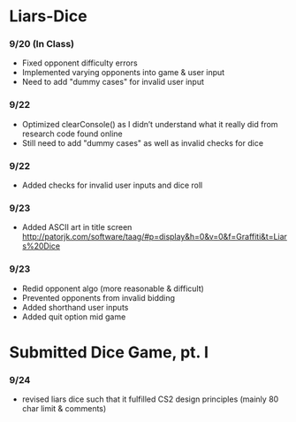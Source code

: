 # Liars-Dice

### 9/20 (In Class)
  - Fixed opponent difficulty errors
  - Implemented varying opponents into game & user input
  - Need to add "dummy cases" for invalid user input

### 9/22
  - Optimized clearConsole() as I didn’t understand what it really did from research code found online
  - Still need to add "dummy cases" as well as invalid checks for dice

### 9/22
  - Added checks for invalid user inputs and dice roll

### 9/23
  - Added ASCII art in title screen
  http://patorjk.com/software/taag/#p=display&h=0&v=0&f=Graffiti&t=Liars%20Dice

### 9/23
  - Redid opponent algo (more reasonable & difficult)
  - Prevented opponents from invalid bidding
  - Added shorthand user inputs
  - Added quit option mid game

# Submitted Dice Game, pt. I

### 9/24
  - revised liars dice such that it fulfilled CS2 design principles (mainly 80 char limit & comments)